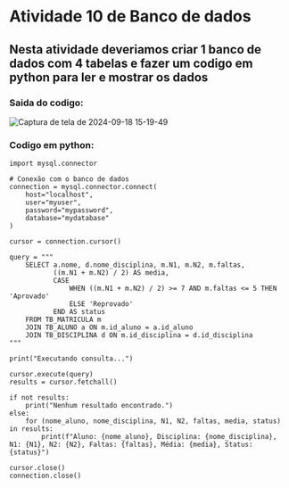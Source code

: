 # Atividade 10 de Banco de dados
## Nesta atividade deveriamos criar 1 banco de dados com 4 tabelas e fazer um codigo em python para ler e mostrar os dados
### Saida do codigo:
![Captura de tela de 2024-09-18 15-19-49](https://github.com/user-attachments/assets/9a8cfde4-a9cc-4018-8cc0-ac8da3c5ee4d)
### Codigo em python:
```
import mysql.connector

# Conexão com o banco de dados
connection = mysql.connector.connect(
    host="localhost",
    user="myuser",
    password="mypassword",
    database="mydatabase"
)

cursor = connection.cursor()

query = """
    SELECT a.nome, d.nome_disciplina, m.N1, m.N2, m.faltas, 
           ((m.N1 + m.N2) / 2) AS media, 
           CASE 
               WHEN ((m.N1 + m.N2) / 2) >= 7 AND m.faltas <= 5 THEN 'Aprovado'
               ELSE 'Reprovado'
           END AS status
    FROM TB_MATRICULA m
    JOIN TB_ALUNO a ON m.id_aluno = a.id_aluno
    JOIN TB_DISCIPLINA d ON m.id_disciplina = d.id_disciplina
"""

print("Executando consulta...")

cursor.execute(query)
results = cursor.fetchall()

if not results:
    print("Nenhum resultado encontrado.")
else:
    for (nome_aluno, nome_disciplina, N1, N2, faltas, media, status) in results:
        print(f"Aluno: {nome_aluno}, Disciplina: {nome_disciplina}, N1: {N1}, N2: {N2}, Faltas: {faltas}, Média: {media}, Status: {status}")

cursor.close()
connection.close()

```
